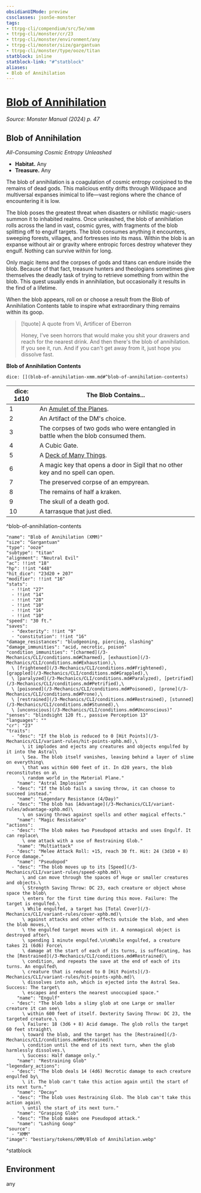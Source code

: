 ```yaml
---
obsidianUIMode: preview
cssclasses: json5e-monster
tags:
- ttrpg-cli/compendium/src/5e/xmm
- ttrpg-cli/monster/cr/23
- ttrpg-cli/monster/environment/any
- ttrpg-cli/monster/size/gargantuan
- ttrpg-cli/monster/type/ooze/titan
statblock: inline
statblock-link: "#^statblock"
aliases:
- Blob of Annihilation
---
```

# [Blob of Annihilation](3-Mechanics\CLI\bestiary\ooze/blob-of-annihilation-xmm.md)
*Source: Monster Manual (2024) p. 47*  

## Blob of Annihilation

*All-Consuming Cosmic Entropy Unleashed*

- **Habitat.** Any  
- **Treasure.** Any  

The blob of annihilation is a coagulation of cosmic entropy conjoined to the remains of dead gods. This malicious entity drifts through Wildspace and multiversal expanses inimical to life—vast regions where the chance of encountering it is low.

The blob poses the greatest threat when disasters or nihilistic magic-users summon it to inhabited realms. Once unleashed, the blob of annihilation rolls across the land in vast, cosmic gyres, with fragments of the blob splitting off to engulf targets. The blob consumes anything it encounters, sweeping forests, villages, and fortresses into its mass. Within the blob is an expanse without air or gravity where entropic forces destroy whatever they engulf. Nothing can survive within for long.

Only magic items and the corpses of gods and titans can endure inside the blob. Because of that fact, treasure hunters and theologians sometimes give themselves the deadly task of trying to retrieve something from within the blob. This quest usually ends in annihilation, but occasionally it results in the find of a lifetime.

When the blob appears, roll on or choose a result from the Blob of Annihilation Contents table to inspire what extraordinary thing remains within its goop.

> [!quote] A quote from Vi, Artificer of Eberron  
> 
> Honey, I've seen horrors that would make you shit your drawers and reach for the nearest drink. And then there's the blob of annihilation. If you see it, run. And if you can't get away from it, just hope you dissolve fast.

**Blob of Annihilation Contents**

`dice: [](blob-of-annihilation-xmm.md#^blob-of-annihilation-contents)`

| dice: 1d10 | The Blob Contains... |
|------------|----------------------|
| 1 | An [Amulet of the Planes](/3-Mechanics/CLI/items/amulet-of-the-planes-xdmg.md). |
| 2 | An Artifact of the DM's choice. |
| 3 | The corpses of two gods who were entangled in battle when the blob consumed them. |
| 4 | A Cubic Gate. |
| 5 | A [Deck of Many Things](/3-Mechanics/CLI/items/deck-of-many-things-xdmg.md). |
| 6 | A magic key that opens a door in Sigil that no other key and no spell can open. |
| 7 | The preserved corpse of an empyrean. |
| 8 | The remains of half a kraken. |
| 9 | The skull of a death god. |
| 10 | A tarrasque that just died. |
^blob-of-annihilation-contents

```statblock
"name": "Blob of Annihilation (XMM)"
"size": "Gargantuan"
"type": "ooze"
"subtype": "titan"
"alignment": "Neutral Evil"
"ac": !!int "18"
"hp": !!int "448"
"hit_dice": "23d20 + 207"
"modifier": !!int "16"
"stats":
  - !!int "27"
  - !!int "14"
  - !!int "28"
  - !!int "10"
  - !!int "16"
  - !!int "10"
"speed": "30 ft."
"saves":
  - "dexterity": !!int "9"
  - "constitution": !!int "16"
"damage_resistances": "bludgeoning, piercing, slashing"
"damage_immunities": "acid, necrotic, poison"
"condition_immunities": "[charmed](/3-Mechanics/CLI/conditions.md#Charmed), [exhaustion](/3-Mechanics/CLI/conditions.md#Exhaustion),\
  \ [frightened](/3-Mechanics/CLI/conditions.md#Frightened), [grappled](/3-Mechanics/CLI/conditions.md#Grappled),\
  \ [paralyzed](/3-Mechanics/CLI/conditions.md#Paralyzed), [petrified](/3-Mechanics/CLI/conditions.md#Petrified),\
  \ [poisoned](/3-Mechanics/CLI/conditions.md#Poisoned), [prone](/3-Mechanics/CLI/conditions.md#Prone),\
  \ [restrained](/3-Mechanics/CLI/conditions.md#Restrained), [stunned](/3-Mechanics/CLI/conditions.md#Stunned),\
  \ [unconscious](/3-Mechanics/CLI/conditions.md#Unconscious)"
"senses": "blindsight 120 ft., passive Perception 13"
"languages": ""
"cr": "23"
"traits":
  - "desc": "If the blob is reduced to 0 [Hit Points](/3-Mechanics/CLI/variant-rules/hit-points-xphb.md),\
      \ it implodes and ejects any creatures and objects engulfed by it into the Astral\
      \ Sea. The blob itself vanishes, leaving behind a layer of slime on everything\
      \ that was within 600 feet of it. In d20 years, the blob reconstitutes on a\
      \ random world in the Material Plane."
    "name": "Astral Implosion"
  - "desc": "If the blob fails a saving throw, it can choose to succeed instead."
    "name": "Legendary Resistance (4/Day)"
  - "desc": "The blob has [Advantage](/3-Mechanics/CLI/variant-rules/advantage-xphb.md)\
      \ on saving throws against spells and other magical effects."
    "name": "Magic Resistance"
"actions":
  - "desc": "The blob makes two Pseudopod attacks and uses Engulf. It can replace\
      \ one attack with a use of Restraining Glob."
    "name": "Multiattack"
  - "desc": "Melee Attack Roll: +15, reach 30 ft. Hit: 24 (3d10 + 8) Force damage."
    "name": "Pseudopod"
  - "desc": "The blob moves up to its [Speed](/3-Mechanics/CLI/variant-rules/speed-xphb.md)\
      \ and can move through the spaces of Huge or smaller creatures and objects.\
      \ Strength Saving Throw: DC 23, each creature or object whose space the blob\
      \ enters for the first time during this move. Failure: The target is engulfed.\
      \ While engulfed, a target has [Total Cover](/3-Mechanics/CLI/variant-rules/cover-xphb.md)\
      \ against attacks and other effects outside the blob, and when the blob moves,\
      \ the engulfed target moves with it. A nonmagical object is destroyed after\
      \ spending 1 minute engulfed.\n\nWhile engulfed, a creature takes 21 (6d6) Force\
      \ damage at the start of each of its turns, is suffocating, has the [Restrained](/3-Mechanics/CLI/conditions.md#Restrained)\
      \ condition, and repeats the save at the end of each of its turns. An engulfed\
      \ creature that is reduced to 0 [Hit Points](/3-Mechanics/CLI/variant-rules/hit-points-xphb.md)\
      \ dissolves into ash, which is ejected into the Astral Sea. Success: The target\
      \ escapes and enters the nearest unoccupied space."
    "name": "Engulf"
  - "desc": "The blob lobs a slimy glob at one Large or smaller creature it can see\
      \ within 600 feet of itself. Dexterity Saving Throw: DC 23, the targeted creature.\
      \ Failure: 18 (3d6 + 8) Acid damage. The glob rolls the target 60 feet straight\
      \ toward the blob, and the target has the [Restrained](/3-Mechanics/CLI/conditions.md#Restrained)\
      \ condition until the end of its next turn, when the glob harmlessly dissolves.\
      \ Success: Half damage only."
    "name": "Restraining Glob"
"legendary_actions":
  - "desc": "The blob deals 14 (4d6) Necrotic damage to each creature engulfed by\
      \ it. The blob can't take this action again until the start of its next turn."
    "name": "Decay"
  - "desc": "The blob uses Restraining Glob. The blob can't take this action again\
      \ until the start of its next turn."
    "name": "Grasping Glob"
  - "desc": "The blob makes one Pseudopod attack."
    "name": "Lashing Goop"
"source":
  - "XMM"
"image": "bestiary/tokens/XMM/Blob of Annihilation.webp"
```
^statblock

## Environment

any